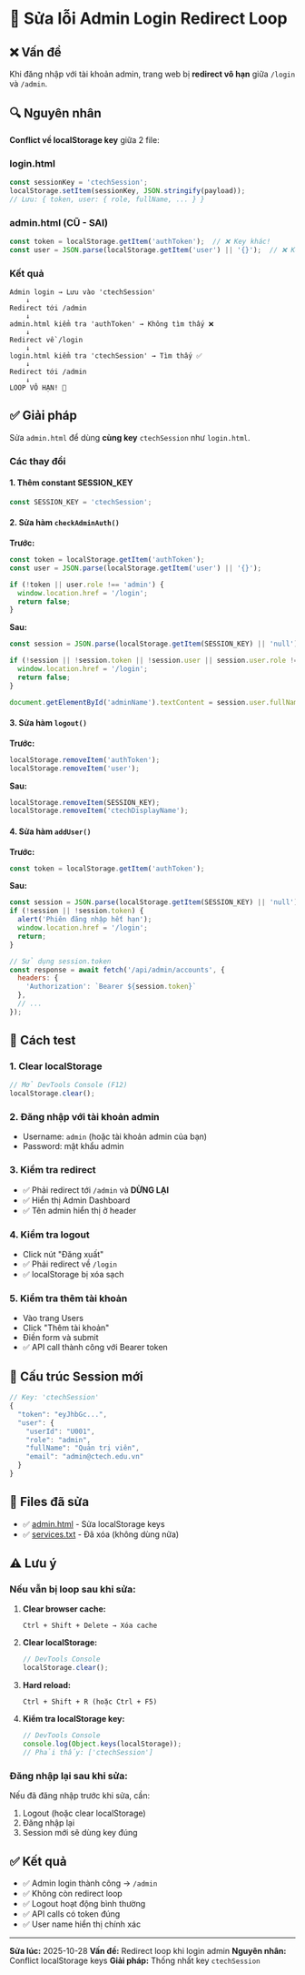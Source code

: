 # 🔧 Sửa lỗi Admin Login Redirect Loop

## ❌ Vấn đề

Khi đăng nhập với tài khoản admin, trang web bị **redirect vô hạn** giữa `/login` và `/admin`.

## 🔍 Nguyên nhân

**Conflict về localStorage key** giữa 2 file:

### login.html
```javascript
const sessionKey = 'ctechSession';
localStorage.setItem(sessionKey, JSON.stringify(payload));
// Lưu: { token, user: { role, fullName, ... } }
```

### admin.html (CŨ - SAI)
```javascript
const token = localStorage.getItem('authToken');  // ❌ Key khác!
const user = JSON.parse(localStorage.getItem('user') || '{}');  // ❌ Key khác!
```

### Kết quả
```
Admin login → Lưu vào 'ctechSession'
    ↓
Redirect tới /admin
    ↓
admin.html kiểm tra 'authToken' → Không tìm thấy ❌
    ↓
Redirect về /login
    ↓
login.html kiểm tra 'ctechSession' → Tìm thấy ✅
    ↓
Redirect tới /admin
    ↓
LOOP VÔ HẠN! 🔁
```

## ✅ Giải pháp

Sửa `admin.html` để dùng **cùng key** `ctechSession` như `login.html`.

### Các thay đổi

#### 1. Thêm constant SESSION_KEY
```javascript
const SESSION_KEY = 'ctechSession';
```

#### 2. Sửa hàm `checkAdminAuth()`
**Trước:**
```javascript
const token = localStorage.getItem('authToken');
const user = JSON.parse(localStorage.getItem('user') || '{}');

if (!token || user.role !== 'admin') {
  window.location.href = '/login';
  return false;
}
```

**Sau:**
```javascript
const session = JSON.parse(localStorage.getItem(SESSION_KEY) || 'null');

if (!session || !session.token || !session.user || session.user.role !== 'admin') {
  window.location.href = '/login';
  return false;
}

document.getElementById('adminName').textContent = session.user.fullName || 'Admin';
```

#### 3. Sửa hàm `logout()`
**Trước:**
```javascript
localStorage.removeItem('authToken');
localStorage.removeItem('user');
```

**Sau:**
```javascript
localStorage.removeItem(SESSION_KEY);
localStorage.removeItem('ctechDisplayName');
```

#### 4. Sửa hàm `addUser()`
**Trước:**
```javascript
const token = localStorage.getItem('authToken');
```

**Sau:**
```javascript
const session = JSON.parse(localStorage.getItem(SESSION_KEY) || 'null');
if (!session || !session.token) {
  alert('Phiên đăng nhập hết hạn');
  window.location.href = '/login';
  return;
}

// Sử dụng session.token
const response = await fetch('/api/admin/accounts', {
  headers: {
    'Authorization': `Bearer ${session.token}`
  },
  // ...
});
```

## 🧪 Cách test

### 1. Clear localStorage
```javascript
// Mở DevTools Console (F12)
localStorage.clear();
```

### 2. Đăng nhập với tài khoản admin
- Username: `admin` (hoặc tài khoản admin của bạn)
- Password: mật khẩu admin

### 3. Kiểm tra redirect
- ✅ Phải redirect tới `/admin` và **DỪNG LẠI**
- ✅ Hiển thị Admin Dashboard
- ✅ Tên admin hiển thị ở header

### 4. Kiểm tra logout
- Click nút "Đăng xuất"
- ✅ Phải redirect về `/login`
- ✅ localStorage bị xóa sạch

### 5. Kiểm tra thêm tài khoản
- Vào trang Users
- Click "Thêm tài khoản"
- Điền form và submit
- ✅ API call thành công với Bearer token

## 📝 Cấu trúc Session mới

```javascript
// Key: 'ctechSession'
{
  "token": "eyJhbGc...",
  "user": {
    "userId": "U001",
    "role": "admin",
    "fullName": "Quản trị viên",
    "email": "admin@ctech.edu.vn"
  }
}
```

## 🔧 Files đã sửa

- ✅ [admin.html](src/frontend/admin.html) - Sửa localStorage keys
- ✅ [services.txt](src/backend/api/features/chatbot/services.txt) - Đã xóa (không dùng nữa)

## ⚠️ Lưu ý

### Nếu vẫn bị loop sau khi sửa:

1. **Clear browser cache:**
   ```
   Ctrl + Shift + Delete → Xóa cache
   ```

2. **Clear localStorage:**
   ```javascript
   // DevTools Console
   localStorage.clear();
   ```

3. **Hard reload:**
   ```
   Ctrl + Shift + R (hoặc Ctrl + F5)
   ```

4. **Kiểm tra localStorage key:**
   ```javascript
   // DevTools Console
   console.log(Object.keys(localStorage));
   // Phải thấy: ['ctechSession']
   ```

### Đăng nhập lại sau khi sửa:

Nếu đã đăng nhập trước khi sửa, cần:
1. Logout (hoặc clear localStorage)
2. Đăng nhập lại
3. Session mới sẽ dùng key đúng

## ✅ Kết quả

- ✅ Admin login thành công → `/admin`
- ✅ Không còn redirect loop
- ✅ Logout hoạt động bình thường
- ✅ API calls có token đúng
- ✅ User name hiển thị chính xác

---

**Sửa lúc:** 2025-10-28
**Vấn đề:** Redirect loop khi login admin
**Nguyên nhân:** Conflict localStorage keys
**Giải pháp:** Thống nhất key `ctechSession`
